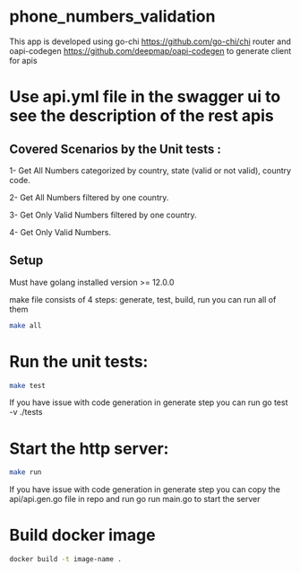 # phone_numbers_validation
This app is developed using go-chi https://github.com/go-chi/chi router and oapi-codegen https://github.com/deepmap/oapi-codegen to generate client for apis

# Use api.yml file in the swagger ui to see the description of the rest apis


## Covered Scenarios by the Unit tests :

1- Get All Numbers categorized by country, state (valid or not valid), country code.

2- Get All Numbers filtered by one country. 

3- Get Only Valid Numbers filtered by one country.

4- Get Only Valid Numbers.

## Setup

Must have golang installed version >= 12.0.0

make file consists of 4 steps: generate, test, build, run
you can run all of them 

```bash
make all
```

# Run the unit tests:
```bash
make test
```
If you have issue with code generation in generate step you can run go test -v ./tests

# Start the http server:

```bash
make run
```

If you have issue with code generation in generate step you can copy the api/api.gen.go file in repo and run go run main.go to start the server

# Build docker image

```bash
docker build -t image-name .
```

